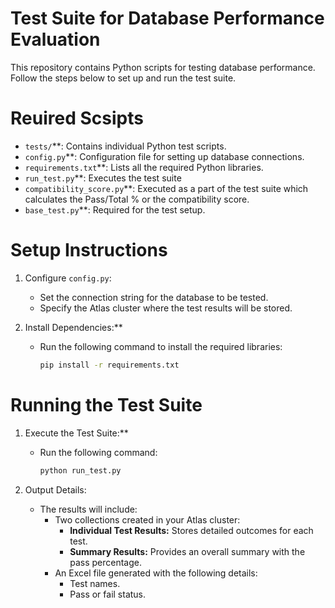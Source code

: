 # Test Suite for Database Performance Evaluation

This repository contains Python scripts for testing database performance. Follow the steps below to set up and run the test suite.

# Reuired Scsipts

- `tests/`**: Contains individual Python test scripts.
- `config.py`**: Configuration file for setting up database connections.
- `requirements.txt`**: Lists all the required Python libraries.
- `run_test.py`**: Executes the test suite
- `compatibility_score.py`**: Executed as a part of the test suite which calculates the Pass/Total % or the compatibility score.
- `base_test.py`**: Required for the test setup.

# Setup Instructions

1. Configure `config.py`:
   - Set the connection string for the database to be tested.
   - Specify the Atlas cluster where the test results will be stored.

2. Install Dependencies:**
   - Run the following command to install the required libraries:
     ```bash
     pip install -r requirements.txt
     ```

# Running the Test Suite

1. Execute the Test Suite:**
   - Run the following command:
     ```bash
     python run_test.py
     ```

2. Output Details:
   - The results will include:
     - Two collections created in your Atlas cluster:
       - **Individual Test Results:** Stores detailed outcomes for each test.
       - **Summary Results:** Provides an overall summary with the pass percentage.
     - An Excel file generated with the following details:
       - Test names.
       - Pass or fail status.

